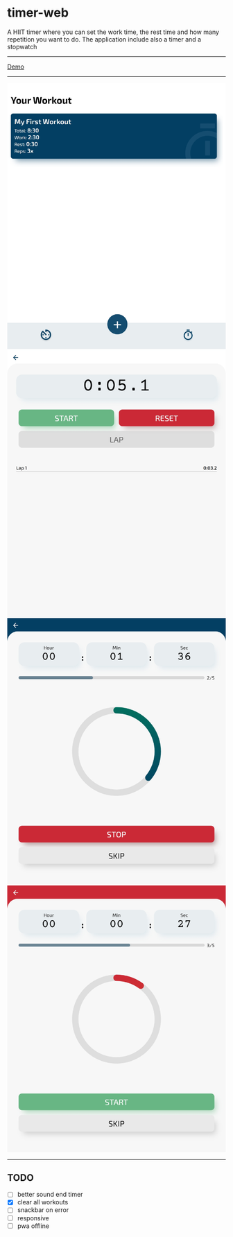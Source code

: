 # timer-web

A HIIT timer where you can set the work time, the rest time and how many repetition you want to do. The application include also a timer and a stopwatch

---

[Demo](https://lorenzo-mignola.github.io/hiit-timer/)

---
![Home screen](./docs/DemoImage1.jpg)
![StopWatch](./docs/DemoImage2.jpg)
![Work](./docs/DemoImage3.jpg)
![Rest](./docs/DemoImage4.jpg)

---

## TODO

- [ ] better sound end timer
- [x] clear all workouts
- [ ] snackbar on error
- [ ] responsive
- [ ] pwa offline
